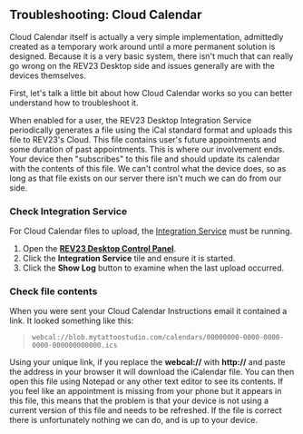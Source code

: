 ## Troubleshooting: Cloud Calendar

Cloud Calendar itself is actually a very simple implementation, admittedly created as a temporary work around until a more permanent solution is designed. Because it is a very basic system, there isn't much that can really go wrong on the REV23 Desktop side and issues generally are with the devices themselves.

First, let's talk a little bit about how Cloud Calendar works so you can better understand how to troubleshoot it.

When enabled for a user, the REV23 Desktop Integration Service periodically generates a file using the iCal standard format and uploads this file to REV23's Cloud. This file contains user's future appointments and some duration of past appointments. This is where our involvement ends. Your device then "subscribes" to this file and should update its calendar with the contents of this file. We can't control what the device does, so as long as that file exists on our server there isn't much we can do from our side.

### Check Integration Service

For Cloud Calendar files to upload, the [Integration Service](../server-concepts/integration-service.md) must be running.

1. Open the [**REV23 Desktop Control Panel**](../server-concepts/control-panel.md).
2. Click the **Integration Service** tile and ensure it is started.
3. Click the **Show Log** button to examine when the last upload occurred.

### Check file contents

When you were sent your Cloud Calendar Instructions email it contained a link. It looked something like this:

>`webcal://blob.mytattoostudio.com/calendars/00000000-0000-0000-0000-000000000000.ics`

Using your unique link, if you replace the **webcal://** with **http://** and paste the address in your browser it will download the iCalendar file. You can then open this file using Notepad or any other text editor to see its contents. If you feel like an appointment is missing from your phone but it appears in this file, this means that the problem is that your device is not using a current version of this file and needs to be refreshed. If the file is correct there is unfortunately nothing we can do, and is up to your device.

